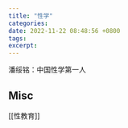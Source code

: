 ```yaml
---
title: "性学"
categories: 
date: 2022-11-22 08:48:56 +0800
tags: 
excerpt: 
---
```





潘绥铭：中国性学第一人



## Misc

[[性教育]]


